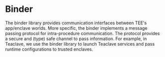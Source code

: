 # Binder

The binder library provides communication interfaces between TEE's app/enclave
worlds. More specific, the binder implements a message passing protocol for
intra-procedure communication. The protocol provides a secure and (type) safe
channel to pass information. For example, in Teaclave, we use the binder library
to launch Teaclave services and pass runtime configurations to trusted enclaves.
